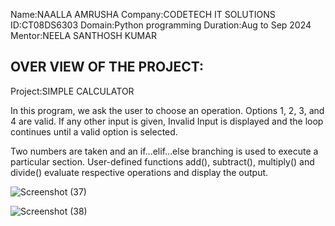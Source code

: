 Name:NAALLA AMRUSHA
Company:CODETECH IT SOLUTIONS
ID:CT08DS6303
Domain:Python programming
Duration:Aug to Sep 2024
Mentor:NEELA SANTHOSH KUMAR

 OVER VIEW OF THE PROJECT:
----------------------------
Project:SIMPLE CALCULATOR

In this program, we ask the user to choose an operation. Options 1, 2, 3, and 4 are valid. If any other input is given, Invalid Input is displayed and the loop continues until a valid option is selected.

Two numbers are taken and an if...elif...else branching is used to execute a particular section. User-defined functions add(), subtract(), multiply() and divide() evaluate respective operations and display the output.

![Screenshot (37)](https://github.com/user-attachments/assets/75e2faed-8bcb-48bb-ba01-de6a9f54e02f)

![Screenshot (38)](https://github.com/user-attachments/assets/edca2993-e75a-4b41-9341-a39423571be0)

